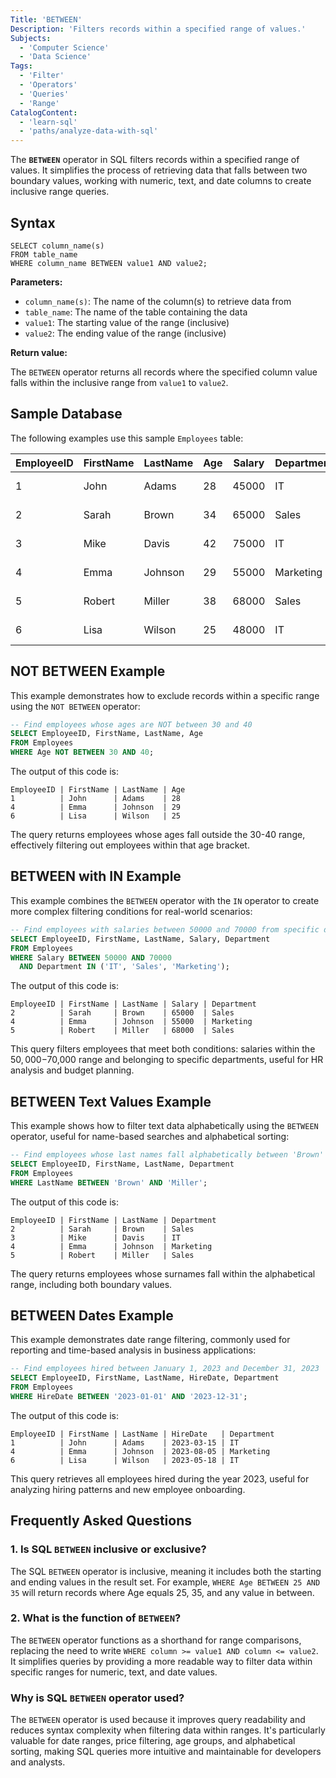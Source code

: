 ```yaml
---
Title: 'BETWEEN'
Description: 'Filters records within a specified range of values.'
Subjects:
  - 'Computer Science'
  - 'Data Science'
Tags:
  - 'Filter'
  - 'Operators'
  - 'Queries'
  - 'Range'
CatalogContent:
  - 'learn-sql'
  - 'paths/analyze-data-with-sql'
---
```


The **`BETWEEN`** operator in SQL filters records within a specified range of values. It simplifies the process of retrieving data that falls between two boundary values, working with numeric, text, and date columns to create inclusive range queries.

## Syntax

```pseudo
SELECT column_name(s)
FROM table_name
WHERE column_name BETWEEN value1 AND value2;
```

**Parameters:**

- `column_name(s)`: The name of the column(s) to retrieve data from
- `table_name`: The name of the table containing the data
- `value1`: The starting value of the range (inclusive)
- `value2`: The ending value of the range (inclusive)

**Return value:**

The `BETWEEN` operator returns all records where the specified column value falls within the inclusive range from `value1` to `value2`.

## Sample Database

The following examples use this sample `Employees` table:

| EmployeeID | FirstName | LastName | Age | Salary | Department | HireDate   |
| ---------- | --------- | -------- | --- | ------ | ---------- | ---------- |
| 1          | John      | Adams    | 28  | 45000  | IT         | 2023-03-15 |
| 2          | Sarah     | Brown    | 34  | 65000  | Sales      | 2022-07-10 |
| 3          | Mike      | Davis    | 42  | 75000  | IT         | 2021-01-20 |
| 4          | Emma      | Johnson  | 29  | 55000  | Marketing  | 2023-08-05 |
| 5          | Robert    | Miller   | 38  | 68000  | Sales      | 2022-11-12 |
| 6          | Lisa      | Wilson   | 25  | 48000  | IT         | 2023-05-18 |

## NOT BETWEEN Example

This example demonstrates how to exclude records within a specific range using the `NOT BETWEEN` operator:

```sql
-- Find employees whose ages are NOT between 30 and 40
SELECT EmployeeID, FirstName, LastName, Age
FROM Employees
WHERE Age NOT BETWEEN 30 AND 40;
```

The output of this code is:

```shell
EmployeeID | FirstName | LastName | Age
1          | John      | Adams    | 28
4          | Emma      | Johnson  | 29
6          | Lisa      | Wilson   | 25
```

The query returns employees whose ages fall outside the 30-40 range, effectively filtering out employees within that age bracket.

## BETWEEN with IN Example

This example combines the `BETWEEN` operator with the `IN` operator to create more complex filtering conditions for real-world scenarios:

```sql
-- Find employees with salaries between 50000 and 70000 from specific departments
SELECT EmployeeID, FirstName, LastName, Salary, Department
FROM Employees
WHERE Salary BETWEEN 50000 AND 70000
  AND Department IN ('IT', 'Sales', 'Marketing');
```

The output of this code is:

```shell
EmployeeID | FirstName | LastName | Salary | Department
2          | Sarah     | Brown    | 65000  | Sales
4          | Emma      | Johnson  | 55000  | Marketing
5          | Robert    | Miller   | 68000  | Sales
```

This query filters employees that meet both conditions: salaries within the $50,000-$70,000 range and belonging to specific departments, useful for HR analysis and budget planning.

## BETWEEN Text Values Example

This example shows how to filter text data alphabetically using the `BETWEEN` operator, useful for name-based searches and alphabetical sorting:

```sql
-- Find employees whose last names fall alphabetically between 'Brown' and 'Miller'
SELECT EmployeeID, FirstName, LastName, Department
FROM Employees
WHERE LastName BETWEEN 'Brown' AND 'Miller';
```

The output of this code is:

```shell
EmployeeID | FirstName | LastName | Department
2          | Sarah     | Brown    | Sales
3          | Mike      | Davis    | IT
4          | Emma      | Johnson  | Marketing
5          | Robert    | Miller   | Sales
```

The query returns employees whose surnames fall within the alphabetical range, including both boundary values.

## BETWEEN Dates Example

This example demonstrates date range filtering, commonly used for reporting and time-based analysis in business applications:

```sql
-- Find employees hired between January 1, 2023 and December 31, 2023
SELECT EmployeeID, FirstName, LastName, HireDate, Department
FROM Employees
WHERE HireDate BETWEEN '2023-01-01' AND '2023-12-31';
```

The output of this code is:

```shell
EmployeeID | FirstName | LastName | HireDate   | Department
1          | John      | Adams    | 2023-03-15 | IT
4          | Emma      | Johnson  | 2023-08-05 | Marketing
6          | Lisa      | Wilson   | 2023-05-18 | IT
```

This query retrieves all employees hired during the year 2023, useful for analyzing hiring patterns and new employee onboarding.

## Frequently Asked Questions

### 1. Is SQL `BETWEEN` inclusive or exclusive?

The SQL `BETWEEN` operator is inclusive, meaning it includes both the starting and ending values in the result set. For example, `WHERE Age BETWEEN 25 AND 35` will return records where Age equals 25, 35, and any value in between.

### 2. What is the function of `BETWEEN`?

The `BETWEEN` operator functions as a shorthand for range comparisons, replacing the need to write `WHERE column >= value1 AND column <= value2`. It simplifies queries by providing a more readable way to filter data within specific ranges for numeric, text, and date values.

### Why is SQL `BETWEEN` operator used?

The `BETWEEN` operator is used because it improves query readability and reduces syntax complexity when filtering data within ranges. It's particularly valuable for date ranges, price filtering, age groups, and alphabetical sorting, making SQL queries more intuitive and maintainable for developers and analysts.
